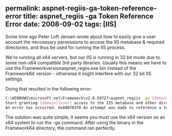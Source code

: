 permalink: aspnet-regiis-ga-token-reference-error
title: aspnet_regiis -ga Token Reference Error
date: 2008-09-02
tags: [IIS]
---
Some time ago Peter Loft Jensen wrote about how to easily give a user account the neccessary permissions to access the IIS metabase & required directories, and thus be used for running the IIS process.

<!-- more -->

We're running all x64 servers, but our IIS is running in 32 bit mode due to some non-x64 compatible 3rd party libraries. Usually this means we have to use the Frameworkversionaspnet_regiis.exe bin instead of the Framework64 version - otherwise it might interfere with our 32 bit IIS settings.

Doing that resulted in the following error:

```bash
C:\WINDOWS\microsoft.net\Framework\v2.0.50727>aspnet_regiis -ga [domain][user]
Start granting [domain][user] access to the IIS metabase and other directories used by ASP.NET.
An error has occurred: 0x800703f0 An attempt was made to reference a token that does not exist.
```

The solution was quite simple, it seems you must use the x64 version on an x64 system to run the -ga command. After using the binary in the Framework64 directory, the command ran perfectly.
